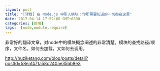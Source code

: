 ```yaml
---
layout: post
title: "[转载] 在 Node.js 中引入模块：你所需要知道的一切都在这里"
date: 2017-04-14 17:52:00 GMT+0800
categories: [前端]
tags:  [node,module,require]
---
```


非常好的翻译文章，对node中的模块概念阐述的非常清楚。模块的查找路径/顺序，文件名，如何去加载，又如何去调用。

<!-- more -->

http://huziketang.com/blog/posts/detail?postId=58eaf471a58c240ae35bb8e3